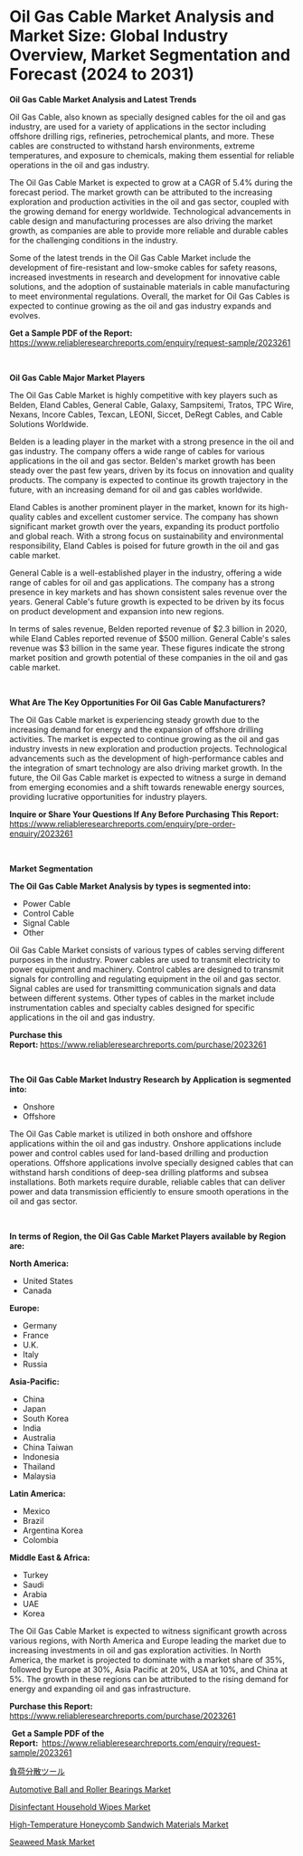 <p><h1>Oil Gas Cable Market Analysis and Market Size: Global Industry Overview, Market Segmentation and Forecast (2024 to 2031)</h1></p><p><strong>Oil Gas Cable Market Analysis and Latest Trends</strong></p>
<p><p>Oil Gas Cable, also known as specially designed cables for the oil and gas industry, are used for a variety of applications in the sector including offshore drilling rigs, refineries, petrochemical plants, and more. These cables are constructed to withstand harsh environments, extreme temperatures, and exposure to chemicals, making them essential for reliable operations in the oil and gas industry.</p><p>The Oil Gas Cable Market is expected to grow at a CAGR of 5.4% during the forecast period. The market growth can be attributed to the increasing exploration and production activities in the oil and gas sector, coupled with the growing demand for energy worldwide. Technological advancements in cable design and manufacturing processes are also driving the market growth, as companies are able to provide more reliable and durable cables for the challenging conditions in the industry.</p><p>Some of the latest trends in the Oil Gas Cable Market include the development of fire-resistant and low-smoke cables for safety reasons, increased investments in research and development for innovative cable solutions, and the adoption of sustainable materials in cable manufacturing to meet environmental regulations. Overall, the market for Oil Gas Cables is expected to continue growing as the oil and gas industry expands and evolves.</p></p>
<p><strong>Get a Sample PDF of the Report:&nbsp;</strong> <a href="https://www.reliableresearchreports.com/enquiry/request-sample/2023261">https://www.reliableresearchreports.com/enquiry/request-sample/2023261</a></p>
<p>&nbsp;</p>
<p><strong>Oil Gas Cable Major Market Players</strong></p>
<p><p>The Oil Gas Cable Market is highly competitive with key players such as Belden, Eland Cables, General Cable, Galaxy, Sampsitemi, Tratos, TPC Wire, Nexans, Incore Cables, Texcan, LEONI, Siccet, DeRegt Cables, and Cable Solutions Worldwide. </p><p>Belden is a leading player in the market with a strong presence in the oil and gas industry. The company offers a wide range of cables for various applications in the oil and gas sector. Belden's market growth has been steady over the past few years, driven by its focus on innovation and quality products. The company is expected to continue its growth trajectory in the future, with an increasing demand for oil and gas cables worldwide.</p><p>Eland Cables is another prominent player in the market, known for its high-quality cables and excellent customer service. The company has shown significant market growth over the years, expanding its product portfolio and global reach. With a strong focus on sustainability and environmental responsibility, Eland Cables is poised for future growth in the oil and gas cable market.</p><p>General Cable is a well-established player in the industry, offering a wide range of cables for oil and gas applications. The company has a strong presence in key markets and has shown consistent sales revenue over the years. General Cable's future growth is expected to be driven by its focus on product development and expansion into new regions.</p><p>In terms of sales revenue, Belden reported revenue of $2.3 billion in 2020, while Eland Cables reported revenue of $500 million. General Cable's sales revenue was $3 billion in the same year. These figures indicate the strong market position and growth potential of these companies in the oil and gas cable market.</p></p>
<p>&nbsp;</p>
<p><strong>What Are The Key Opportunities For Oil Gas Cable Manufacturers?</strong></p>
<p><p>The Oil Gas Cable market is experiencing steady growth due to the increasing demand for energy and the expansion of offshore drilling activities. The market is expected to continue growing as the oil and gas industry invests in new exploration and production projects. Technological advancements such as the development of high-performance cables and the integration of smart technology are also driving market growth. In the future, the Oil Gas Cable market is expected to witness a surge in demand from emerging economies and a shift towards renewable energy sources, providing lucrative opportunities for industry players.</p></p>
<p><strong>Inquire or Share Your Questions If Any Before Purchasing This Report:</strong> <a href="https://www.reliableresearchreports.com/enquiry/pre-order-enquiry/2023261">https://www.reliableresearchreports.com/enquiry/pre-order-enquiry/2023261</a></p>
<p>&nbsp;</p>
<p><strong>Market Segmentation</strong></p>
<p><strong>The Oil Gas Cable Market Analysis by types is segmented into:</strong></p>
<p><ul><li>Power Cable</li><li>Control Cable</li><li>Signal Cable</li><li>Other</li></ul></p>
<p><p>Oil Gas Cable Market consists of various types of cables serving different purposes in the industry. Power cables are used to transmit electricity to power equipment and machinery. Control cables are designed to transmit signals for controlling and regulating equipment in the oil and gas sector. Signal cables are used for transmitting communication signals and data between different systems. Other types of cables in the market include instrumentation cables and specialty cables designed for specific applications in the oil and gas industry.</p></p>
<p><strong>Purchase this Report:&nbsp;</strong><a href="https://www.reliableresearchreports.com/purchase/2023261">https://www.reliableresearchreports.com/purchase/2023261</a></p>
<p>&nbsp;</p>
<p><strong>The Oil Gas Cable Market Industry Research by Application is segmented into:</strong></p>
<p><ul><li>Onshore</li><li>Offshore</li></ul></p>
<p><p>The Oil Gas Cable market is utilized in both onshore and offshore applications within the oil and gas industry. Onshore applications include power and control cables used for land-based drilling and production operations. Offshore applications involve specially designed cables that can withstand harsh conditions of deep-sea drilling platforms and subsea installations. Both markets require durable, reliable cables that can deliver power and data transmission efficiently to ensure smooth operations in the oil and gas sector.</p></p>
<p>&nbsp;</p>
<p><strong>In terms of Region, the Oil Gas Cable Market Players available by Region are:</strong></p>
<p>
    <p> <strong> North America: </strong>
        <ul>
            <li>United States</li>
            <li>Canada</li>
        </ul>
        </p> 
    <p> <strong> Europe: </strong>
        <ul>
            <li>Germany</li>
            <li>France</li>
            <li>U.K.</li>
            <li>Italy</li>
            <li>Russia</li>
        </ul>
        </p> 
    <p> <strong> Asia-Pacific: </strong>
        <ul>
            <li>China</li>
            <li>Japan</li>
            <li>South Korea</li>
            <li>India</li>
            <li>Australia</li>
            <li>China Taiwan</li>
            <li>Indonesia</li>
            <li>Thailand</li>
            <li>Malaysia</li>
        </ul>
        </p> 
    <p> <strong> Latin America: </strong>
        <ul>
            <li>Mexico</li>
            <li>Brazil</li>
            <li>Argentina Korea</li>
            <li>Colombia</li>
        </ul>
        </p> 
    <p> <strong> Middle East & Africa: </strong>
        <ul>
            <li>Turkey</li>
            <li>Saudi</li>
            <li>Arabia</li>
            <li>UAE</li>
            <li>Korea</li>
        </ul>
    </p>
    </p>
<p><p>The Oil Gas Cable Market is expected to witness significant growth across various regions, with North America and Europe leading the market due to increasing investments in oil and gas exploration activities. In North America, the market is projected to dominate with a market share of 35%, followed by Europe at 30%, Asia Pacific at 20%, USA at 10%, and China at 5%. The growth in these regions can be attributed to the rising demand for energy and expanding oil and gas infrastructure.</p></p>
<p><strong>Purchase this Report: </strong><a href="https://www.reliableresearchreports.com/purchase/2023261">https://www.reliableresearchreports.com/purchase/2023261</a></p>
<p>&nbsp;<strong>Get a Sample PDF of the Report:&nbsp;&nbsp;</strong><a href="https://www.reliableresearchreports.com/enquiry/request-sample/2023261">https://www.reliableresearchreports.com/enquiry/request-sample/2023261</a></p>
<p><strong></strong></p>
<p><p><a href="https://medium.com/@destineygrimes2023/%E8%B2%A0%E8%8D%B7%E5%88%86%E6%95%A3%E3%83%84%E3%83%BC%E3%83%AB%E5%B8%82%E5%A0%B4%E3%81%AE%E8%A6%8F%E6%A8%A1%E3%81%A8%E5%B8%82%E5%A0%B4%E5%8B%95%E5%90%91-%E5%AE%8C%E5%85%A8%E3%81%AA%E7%94%A3%E6%A5%AD%E6%A6%82%E8%A6%81-2024%E5%B9%B4%E3%81%8B%E3%82%892031%E5%B9%B4%E3%81%BE%E3%81%A7-ffa589c4cf94">負荷分散ツール</a></p><p><a href="https://view.publitas.com/reportprime-1/automotive-ball-and-roller-bearings-market-offers-provide-insightful-data-for-the-time-period-from-2024-to-2031-and-also-provide-analysis-based-on-application-type-and-region/">Automotive Ball and Roller Bearings Market</a></p><p><a href="https://view.publitas.com/reportprime-1/disinfectant-household-wipes-market-challenges-opportunities-and-growth-drivers-and-major-market-players-forecasted-for-period-from-2024-2031/">Disinfectant Household Wipes Market</a></p><p><a href="https://meowing-lemming-dd3.notion.site/High-Temperature-Honeycomb-Sandwich-Materials-Market-Provides-Detailed-Segmentation-of-this-Market-b-e73f5962699e4b4dba80edfbd453a106">High-Temperature Honeycomb Sandwich Materials Market</a></p><p><a href="https://shimmer-gardenia-37a.notion.site/Seaweed-Mask-Market-Size-Furnishes-Valuable-Information-Encompassing-Market-Share-Market-Trends-an-885a7688f58343f78991f027121590e8">Seaweed Mask Market</a></p></p>